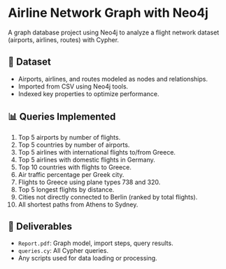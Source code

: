 # Airline Network Graph with Neo4j

A graph database project using Neo4j to analyze a flight network dataset (airports, airlines, routes) with Cypher.

## 🧩 Dataset

- Airports, airlines, and routes modeled as nodes and relationships.
- Imported from CSV using Neo4j tools.
- Indexed key properties to optimize performance.

## 📊 Queries Implemented

1. Top 5 airports by number of flights.
2. Top 5 countries by number of airports.
3. Top 5 airlines with international flights to/from Greece.
4. Top 5 airlines with domestic flights in Germany.
5. Top 10 countries with flights to Greece.
6. Air traffic percentage per Greek city.
7. Flights to Greece using plane types 738 and 320.
8. Top 5 longest flights by distance.
9. Cities not directly connected to Berlin (ranked by total flights).
10. All shortest paths from Athens to Sydney.

## 📂 Deliverables

- `Report.pdf`: Graph model, import steps, query results.
- `queries.cy`: All Cypher queries.
- Any scripts used for data loading or processing.

